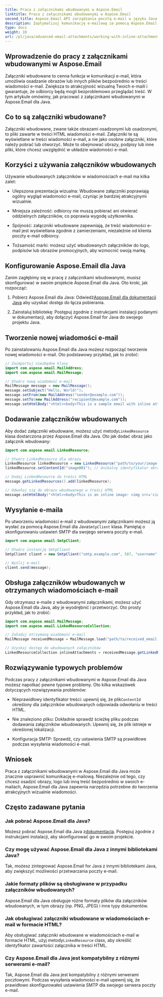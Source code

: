 ```yaml
---
title: Praca z załącznikami wbudowanymi w Aspose.Email
linktitle: Praca z załącznikami wbudowanymi w Aspose.Email
second_title: Aspose.Email API zarządzania pocztą e-mail w języku Java
description: Zoptymalizuj komunikację e-mailową za pomocą Aspose.Email dla Java. Z tego obszernego przewodnika dowiesz się, jak pracować z załącznikami wbudowanymi.
type: docs
weight: 10
url: /pl/java/advanced-email-attachments/working-with-inline-attachments/
---
```


## Wprowadzenie do pracy z załącznikami wbudowanymi w Aspose.Email

Załączniki wbudowane to cenna funkcja w komunikacji e-mail, która umożliwia osadzanie obrazów lub innych plików bezpośrednio w treści wiadomości e-mail. Zwiększa to atrakcyjność wizualną Twoich e-maili i gwarantuje, że odbiorcy będą mogli bezproblemowo przeglądać treść. W tym artykule omówimy, jak pracować z załącznikami wbudowanymi w Aspose.Email dla Java.

## Co to są załączniki wbudowane?

Załączniki wbudowane, zwane także obrazami osadzonymi lub osadzonymi, to pliki zawarte w treści HTML wiadomości e-mail. Załączniki te są wyświetlane w treści wiadomości e-mail, a nie jako osobne załączniki, które należy pobrać lub otworzyć. Może to obejmować obrazy, podpisy lub inne pliki, które chcesz uwzględnić w układzie wiadomości e-mail.

## Korzyści z używania załączników wbudowanych

Używanie wbudowanych załączników w wiadomościach e-mail ma kilka zalet:

- Ulepszona prezentacja wizualna: Wbudowane załączniki poprawiają ogólny wygląd wiadomości e-mail, czyniąc je bardziej atrakcyjnymi wizualnie.

- Mniejsza zależność: odbiorcy nie muszą pobierać ani otwierać oddzielnych załączników, co poprawia wygodę użytkownika.

- Spójność: załączniki wbudowane zapewniają, że treść wiadomości e-mail jest wyświetlana zgodnie z zamierzeniami, niezależnie od klienta poczty e-mail odbiorcy.

- Tożsamość marki: możesz użyć wbudowanych załączników do logo, podpisów lub obrazów promocyjnych, aby wzmocnić swoją markę.

## Konfigurowanie Aspose.Email dla Java

Zanim zagłębimy się w pracę z załącznikami wbudowanymi, musisz skonfigurować w swoim projekcie Aspose.Email dla Java. Oto kroki, jak rozpocząć:

1.  Pobierz Aspose.Email dla Java: Odwiedź[Aspose.Email dla dokumentacji Java](https://reference.aspose.com/email/java/) aby uzyskać dostęp do łącza pobierania.

2. Zainstaluj bibliotekę: Postępuj zgodnie z instrukcjami instalacji podanymi w dokumentacji, aby dołączyć Aspose.Email for Java do swojego projektu Java.

## Tworzenie nowej wiadomości e-mail

Po zainstalowaniu Aspose.Email dla Java możesz rozpocząć tworzenie nowej wiadomości e-mail. Oto podstawowy przykład, jak to zrobić:

```java
// Zaimportuj niezbędne klasy
import com.aspose.email.MailAddress;
import com.aspose.email.MailMessage;

// Utwórz nową wiadomość e-mail
MailMessage message = new MailMessage();
message.setSubject("Hello, World!");
message.setFrom(new MailAddress("sender@example.com"));
message.setTo(new MailAddress("recipient@example.com"));
message.setHtmlBody("<html><body>This is a sample email with inline attachments.</body></html>");
```

## Dodawanie załączników wbudowanych

 Aby dodać załączniki wbudowane, możesz użyć metody`LinkedResource` klasa dostarczona przez Aspose.Email dla Java. Oto jak dodać obraz jako załącznik wbudowany:

```java
import com.aspose.email.LinkedResource;

// Utwórz LinkedResource dla obrazu
LinkedResource linkedResource = new LinkedResource("path/to/your/image.png");
linkedResource.setContentId("image001"); // Unikalny identyfikator obrazu wbudowanego

// Dodaj LinkedResource do treści HTML
message.getLinkedResources().add(linkedResource);

// Odwołaj się do obrazu wbudowanego w treści HTML
message.setHtmlBody("<html><body>This is an inline image: <img src='cid:image001'></body></html>");
```

## Wysyłanie e-maila

Po utworzeniu wiadomości e-mail z wbudowanymi załącznikami możesz ją wysłać za pomocą Aspose.Email dla Java`SmtpClient` klasa. Pamiętaj o skonfigurowaniu ustawień SMTP dla swojego serwera poczty e-mail.

```java
import com.aspose.email.SmtpClient;

// Utwórz instancję SmtpClient
SmtpClient client = new SmtpClient("smtp.example.com", 587, "username", "password");

// Wyślij e-mail
client.send(message);
```

## Obsługa załączników wbudowanych w otrzymanych wiadomościach e-mail

Gdy otrzymasz e-maile z wbudowanymi załącznikami, możesz użyć Aspose.Email dla Java, aby je wyodrębnić i przetworzyć. Oto prosty przykład, jak to zrobić:

```java
import com.aspose.email.MailMessage;
import com.aspose.email.LinkedResourceCollection;

// Załaduj otrzymaną wiadomość e-mail
MailMessage receivedMessage = MailMessage.load("path/to/received_email.eml");

// Uzyskaj dostęp do wbudowanych załączników
LinkedResourceCollection inlineAttachments = receivedMessage.getLinkedResources();
```

## Rozwiązywanie typowych problemów

Podczas pracy z załącznikami wbudowanymi w Aspose.Email dla Java możesz napotkać pewne typowe problemy. Oto kilka wskazówek dotyczących rozwiązywania problemów:

-  Nieprawidłowy identyfikator treści: upewnij się, że plik`ContentId` określony dla załączników wbudowanych odpowiada odwołaniu w treści HTML.

- Nie znaleziono pliku: Dokładnie sprawdź ścieżkę pliku podczas dodawania załączników wbudowanych. Upewnij się, że plik istnieje w określonej lokalizacji.

- Konfiguracja SMTP: Sprawdź, czy ustawienia SMTP są prawidłowe podczas wysyłania wiadomości e-mail.

## Wniosek

Praca z załącznikami wbudowanymi w Aspose.Email dla Java może znacznie usprawnić komunikację e-mailową. Niezależnie od tego, czy chcesz osadzić obrazy, logo lub inną treść bezpośrednio w swoich e-mailach, Aspose.Email dla Java zapewnia narzędzia potrzebne do tworzenia atrakcyjnych wizualnie wiadomości.

## Często zadawane pytania

### Jak pobrać Aspose.Email dla Java?

 Możesz pobrać Aspose.Email dla Java z[dokumentacja](https://reference.aspose.com/email/java/). Postępuj zgodnie z instrukcjami instalacji, aby skonfigurować go w swoim projekcie.

### Czy mogę używać Aspose.Email dla Java z innymi bibliotekami Java?

Tak, możesz zintegrować Aspose.Email for Java z innymi bibliotekami Java, aby zwiększyć możliwości przetwarzania poczty e-mail.

### Jakie formaty plików są obsługiwane w przypadku załączników wbudowanych?

Aspose.Email dla Java obsługuje różne formaty plików dla załączników wbudowanych, w tym obrazy (np. PNG, JPEG) i inne typy dokumentów.

### Jak obsługiwać załączniki wbudowane w wiadomościach e-mail w formacie HTML?

Aby obsługiwać załączniki wbudowane w wiadomościach e-mail w formacie HTML, użyj metody`LinkedResource` class, aby określić identyfikator zawartości załącznika w treści HTML.

### Czy Aspose.Email dla Java jest kompatybilny z różnymi serwerami e-mail?

Tak, Aspose.Email dla Java jest kompatybilny z różnymi serwerami pocztowymi. Podczas wysyłania wiadomości e-mail upewnij się, że prawidłowo skonfigurowałeś ustawienia SMTP dla swojego serwera poczty e-mail.